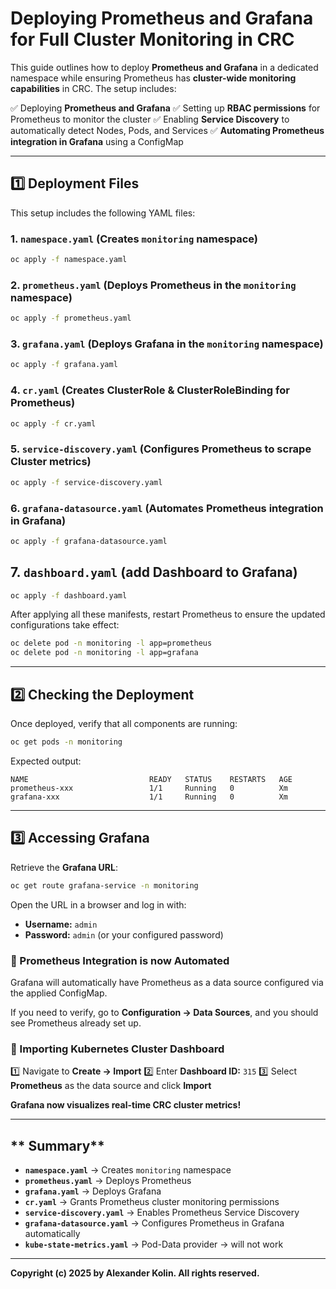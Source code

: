 # **Deploying Prometheus and Grafana for Full Cluster Monitoring in CRC**

This guide outlines how to deploy **Prometheus and Grafana** in a dedicated namespace while ensuring Prometheus has **cluster-wide monitoring capabilities** in CRC. The setup includes:

✅ Deploying **Prometheus and Grafana**
✅ Setting up **RBAC permissions** for Prometheus to monitor the cluster
✅ Enabling **Service Discovery** to automatically detect Nodes, Pods, and Services
✅ **Automating Prometheus integration in Grafana** using a ConfigMap

---

## **1️⃣ Deployment Files**
This setup includes the following YAML files:

### **1. `namespace.yaml`** (Creates `monitoring` namespace)
```sh
oc apply -f namespace.yaml
```

### **2. `prometheus.yaml`** (Deploys Prometheus in the `monitoring` namespace)
```sh
oc apply -f prometheus.yaml
```

### **3. `grafana.yaml`** (Deploys Grafana in the `monitoring` namespace)
```sh
oc apply -f grafana.yaml
```

### **4. `cr.yaml`** (Creates ClusterRole & ClusterRoleBinding for Prometheus)
```sh
oc apply -f cr.yaml
```

### **5. `service-discovery.yaml`** (Configures Prometheus to scrape Cluster metrics)
```sh
oc apply -f service-discovery.yaml
```

### **6. `grafana-datasource.yaml`** (Automates Prometheus integration in Grafana)
```sh
oc apply -f grafana-datasource.yaml
```

## **7. `dashboard.yaml`** (add Dashboard to Grafana)
```sh
oc apply -f dashboard.yaml
```

After applying all these manifests, restart Prometheus to ensure the updated configurations take effect:
```sh
oc delete pod -n monitoring -l app=prometheus
oc delete pod -n monitoring -l app=grafana
```

---

## **2️⃣ Checking the Deployment**
Once deployed, verify that all components are running:
```sh
oc get pods -n monitoring
```
Expected output:
```
NAME                           READY   STATUS    RESTARTS   AGE
prometheus-xxx                 1/1     Running   0          Xm
grafana-xxx                    1/1     Running   0          Xm
```

---

## **3️⃣ Accessing Grafana**
Retrieve the **Grafana URL**:
```sh
oc get route grafana-service -n monitoring
```
Open the URL in a browser and log in with:
- **Username:** `admin`
- **Password:** `admin` (or your configured password)

### **🔹 Prometheus Integration is now Automated**
Grafana will automatically have Prometheus as a data source configured via the applied ConfigMap.

If you need to verify, go to **Configuration → Data Sources**, and you should see Prometheus already set up.

### **🔹 Importing Kubernetes Cluster Dashboard**
1️⃣ Navigate to **Create → Import**
2️⃣ Enter **Dashboard ID:** `315`
3️⃣ Select **Prometheus** as the data source and click **Import**

**Grafana now visualizes real-time CRC cluster metrics!**

---

## ** Summary**
- **`namespace.yaml`** → Creates `monitoring` namespace
- **`prometheus.yaml`** → Deploys Prometheus
- **`grafana.yaml`** → Deploys Grafana
- **`cr.yaml`** → Grants Prometheus cluster monitoring permissions
- **`service-discovery.yaml`** → Enables Prometheus Service Discovery
- **`grafana-datasource.yaml`** → Configures Prometheus in Grafana automatically
- **`kube-state-metrics.yaml`** → Pod-Data provider -> will not work

---
**Copyright (c) 2025 by Alexander Kolin. All rights reserved.**

